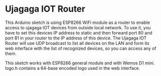 # Ujagaga IOT Router

This Arduino sketch is using ESP8266 WiFi module as a router to enable access to ujagaga IOT devices from outside local network. 
To use it, you have to set this devices IP address to static and then forward port 80 and port 81 in your router to the IP address 
of this device. The Ujagaga IOT Router will use UDP broadcast to list all devices on the LAN and form its web interface with the 
list of recognized devices, so you can access any of them. 

This sketch works with ESP8266 general module and with Wemos D1 mini.
logo.h contains a 64-base encoded logo used in the web interface.
